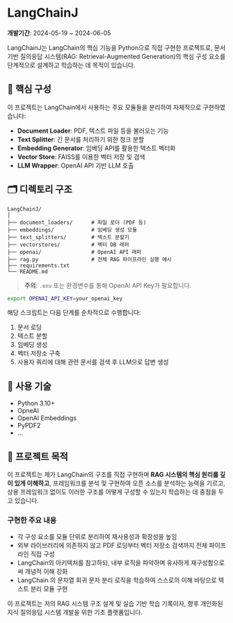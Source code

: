 # LangChainJ

**개발기간**: 2024-05-19 ~ 2024-06-05

LangChainJ는 LangChain의 핵심 기능을 Python으로 직접 구현한 프로젝트로, 문서 기반 질의응답 시스템(RAG: Retrieval-Augmented Generation)의 핵심 구성 요소를 단계적으로 설계하고 학습하는 데 목적이 있습니다.

## 🧠 핵심 구성

이 프로젝트는 LangChain에서 사용하는 주요 모듈들을 분리하여 자체적으로 구현하였습니다:

- **Document Loader**: PDF, 텍스트 파일 등을 불러오는 기능
- **Text Splitter**: 긴 문서를 처리하기 위한 청크 분할
- **Embedding Generator**: 임베딩 API를 활용한 텍스트 벡터화
- **Vector Store**: FAISS를 이용한 벡터 저장 및 검색
- **LLM Wrapper**: OpenAI API 기반 LLM 호출

## 🗂️ 디렉토리 구조

```
LangChainJ/
│
├── document_loaders/      # 파일 로더 (PDF 등)
├── embeddings/            # 임베딩 생성 모듈
├── text_splitters/        # 텍스트 분할기
├── vectorstores/          # 벡터 DB 래퍼
├── openai/                # OpenAI API 래퍼
├── rag.py                 # 전체 RAG 파이프라인 실행 예시
├── requirements.txt
└── README.md
```

> **주의**: `.env` 또는 환경변수를 통해 OpenAI API Key가 필요합니다.
```bash
export OPENAI_API_KEY=your_openai_key
```

해당 스크립트는 다음 단계를 순차적으로 수행합니다:
1. 문서 로딩
2. 텍스트 분할
3. 임베딩 생성
4. 벡터 저장소 구축
5. 사용자 쿼리에 대해 관련 문서를 검색 후 LLM으로 답변 생성

## 📌 사용 기술

- Python 3.10+
- OpneAI
- OpenAI Embeddings
- PyPDF2
- ...

## 🤝 프로젝트 목적

이 프로젝트는 제가 LangChain의 구조를 직접 구현하며 **RAG 시스템의 핵심 원리를 깊이 있게 이해하고**, 프레임워크를 분석 및 구현하여 오픈 소스를 분석하는 능력을 기르고, 상용 프레임워크 없이도 이러한 구조를 어떻게 구성할 수 있는지 학습하는 데 중점을 두고 있습니다.

### 구현한 주요 내용

- 각 구성 요소를 모듈 단위로 분리하여 재사용성과 확장성을 높임
- 외부 라이브러리에 의존하지 않고 PDF 로딩부터 벡터 저장소 검색까지 전체 파이프라인 직접 구성
- LangChain의 아키텍처를 참고하되, 내부 로직을 파악하며 유사하게 재구성함으로써 개념적 이해 강화
- LangChain 의 문자열 회귀 문자 분리 로직을 학습하여 스스로의 이해 바탕으로 텍스트 분리 모듈 구현

이 프로젝트는 저의 RAG 시스템 구조 설계 및 실습 기반 학습 기록이자, 향후 개인화된 지식 질의응답 시스템 개발을 위한 기초 플랫폼입니다.

